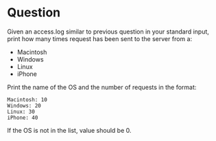 # Question

Given an access.log similar to previous question in your standard input,
print how many times request has been sent to the server from a:

- Macintosh
- Windows
- Linux
- iPhone

Print the name of the OS and the number of requests in the format:

```
Macintosh: 10
Windows: 20
Linux: 30
iPhone: 40
```

If the OS is not in the list, value should be 0.
